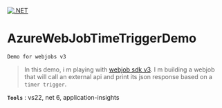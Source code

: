 [![.NET](https://github.com/aimenux/WebJobDemo/actions/workflows/ci.yml/badge.svg)](https://github.com/aimenux/WebJobDemo/actions/workflows/ci.yml)

# AzureWebJobTimeTriggerDemo
```
Demo for webjobs v3
```

> In this demo, i m playing with [webjob sdk v3](https://docs.microsoft.com/en-us/azure/app-service/webjobs-sdk-how-to#version-3x).
> I m building a webjob that will call an external api and print its json response based on a `timer trigger`.

**`Tools`** : vs22, net 6, application-insights
